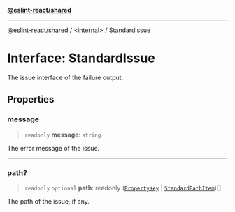 [**@eslint-react/shared**](../../README.md)

***

[@eslint-react/shared](../../README.md) / [\<internal\>](../README.md) / StandardIssue

# Interface: StandardIssue

The issue interface of the failure output.

## Properties

### message

> `readonly` **message**: `string`

The error message of the issue.

***

### path?

> `readonly` `optional` **path**: readonly ([`PropertyKey`](../type-aliases/PropertyKey.md) \| [`StandardPathItem`](StandardPathItem.md))[]

The path of the issue, if any.
